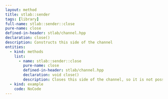 ```yaml
---
layout: method
title: stlab::sender
tags: [library]
full-name: stlab::sender::close
pure-name: close
defined-in-header: stlab/channel.hpp 
declaration: close()
description: Constructs this side of the channel
entities:
  - kind: methods
    list:
      - name: stlab::sender::close
        pure-name: close
        defined-in-header: stlab/channel.hpp 
        declaration: void close()
        description: Closes this side of the channel, so it is not possible to send new values into it. But it does not destructs the channel.
  - kind: example
    code: NoCode
---
```

